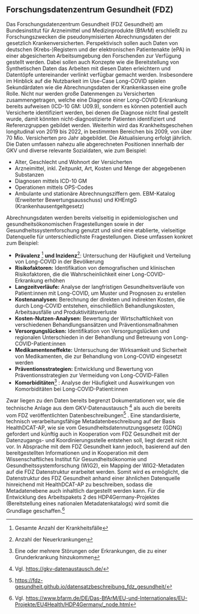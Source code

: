 ## Forschungsdatenzentrum Gesundheit (FDZ)
Das Forschungsdatenzentrum Gesundheit (FDZ Gesundheit) am Bundesinstitut für Arzneimittel und Medizinprodukte (BfArM) erschließt zu Forschungszwecken die pseudonymisierten Abrechnungsdaten der gesetzlich Krankenversicherten. Perspektivisch sollen auch Daten von deutschen (Krebs-)Registern und der elektronischen Patientenakte (ePA) in einer abgesicherten Arbeitsumgebung den Forschenden zur Verfügung gestellt werden. Dabei sollen auch Konzepte wie die Bereitstellung von Synthetischen Daten das Arbeiten mit diesen Daten erleichtern und Datentöpfe untereinander verlinkt verfügbar gemacht werden.
Insbesondere im Hinblick auf die Nutzbarkeit im Use-Case Long-COVID spielen Sekundärdaten wie die Abrechnungsdaten der Krankenkassen eine große Rolle. Nicht nur werden große Datenmengen zu Versicherten zusammengetragen, welche eine Diagnose einer Long-COVID Erkrankung bereits aufweisen (ICD-10 GM: U09.9), sondern es können potentiell auch Versicherte identifiziert werden, bei denen die Diagnose nicht final gestellt wurde, damit könnten nicht-diagnostizierte Patienten identifiziert und Referenzgruppen gebildet werden.
Weiterhin wird das Krankheitsgeschehen longitudinal von 2019 bis 2022, in bestimmten Bereichen bis 2009, von über 70 Mio. Versicherten pro Jahr abgebildet. Die Aktualisierung erfolgt jährlich. Die Daten umfassen nahezu alle abgerechneten Positionen innerhalb der GKV und diverse relevante Sozialdaten, wie zum Beispiel:
- Alter, Geschlecht und Wohnort der Versicherten
- Arzneimittel, inkl. Zeitpunkt, Art, Kosten und Menge der abgegebenen Substanzen
- Diagnosen mittels ICD-10 GM
- Operationen mittels OPS-Codes
- Ambulante und stationäre Abrechnungsziffern gem. EBM-Katalog (Erweiterter Bewertungsausschuss) und KHEntgG (Krankenhausentgeltgesetz)

Abrechnungsdaten werden bereits vielseitig in epidemiologischen und gesundheitsökonomischen Fragestellungen sowie in der Gesundheitssystemforschung genutzt und sind eine etablierte, vielseitige Datenquelle für unterschiedlichste Fragestellungen. Diese umfassen konkret zum Beispiel:
- **Prävalenz** [^66] **und Inzidenz**[^67]: Untersuchung der Häufigkeit und Verteilung von Long-COVID in der Bevölkerung
- **Risikofaktoren:** Identifikation von demografischen und klinischen Risikofaktoren, die die Wahrscheinlichkeit einer Long-COVID-Erkrankung erhöhen
- **Langzeitverläufe:** Analyse der langfristigen Gesundheitsverläufe von Patient:innen mit Long-COVID, um Muster und Prognosen zu erstellen
- **Kostenanalysen:** Berechnung der direkten und indirekten Kosten, die durch Long-COVID entstehen, einschließlich Behandlungskosten, Arbeitsausfälle und Produktivitätsverluste
- **Kosten-Nutzen-Analysen:** Bewertung der Wirtschaftlichkeit von verschiedenen Behandlungsansätzen und Präventionsmaßnahmen
- **Versorgungslücken:** Identifikation von Versorgungslücken und regionalen Unterschieden in der Behandlung und Betreuung von Long-COVID-Patient:innen
- **Medikamenteneffekte:** Untersuchung der Wirksamkeit und Sicherheit von Medikamenten, die zur Behandlung von Long-COVID eingesetzt werden
- **Präventionsstrategien:** Entwicklung und Bewertung von Präventionsstrategien zur Vermeidung von Long-COVID-Fällen
- **Komorbiditäten**[^68] : Analyse der Häufigkeit und Auswirkungen von Komorbiditäten bei Long-COVID-Patient:innen

Zwar liegen zu den Daten bereits begrenzt Dokumentationen vor, wie die technische Anlage aus dem GKV-Datenaustausch [^69] als auch die bereits vom FDZ veröffentlichten Datenbeschreibungen[^70] . Eine standardisierte, technisch verarbeitungsfähige Metadatenbeschreibung auf der Basis HealthDCAT-AP, wie sie vom Gesundheitsdatennutzungsgesetz (GDNG) gefordert und künftig auch in Kooperation vom FDZ Gesundheit mit der Datenzugangs- und Koordinierungsstelle entstehen soll, liegt derzeit nicht vor.
In Absprache mit dem FDZ Gesundheit kann jedoch, basierend auf den bereitgestellten Informationen und in Kooperation mit dem Wissenschaftliches Institut für Gesundheitsökonomie und Gesundheitssystemforschung (WIG2), ein Mapping der WIG2-Metadaten auf die FDZ Datenstruktur erarbeitet werden. Somit wird es ermöglicht, die Datenstruktur des FDZ Gesundheit anhand einer ähnlichen Datenquelle hinreichend mit HealthDCAT-AP zu beschreiben, sodass die Metadatenebene auch inhaltlich dargestellt werden kann. Für die Entwicklung des Arbeitspakets 2 des HDP4Germany-Projektes (Bereitstellung eines nationalen Metadatenkatalogs) wird somit die Grundlage geschaffen.[^71]

[^66]:Gesamte Anzahl der Krankheitsfälle
[^67]:Anzahl der Neuerkrankungen
[^68]:Eine oder mehrere Störungen oder Erkrankungen, die zu einer Grunderkrankung hinzukommen
[^69]:Vgl. https://gkv-datenaustausch.de/
[^70]:https://fdz-gesundheit.github.io/datensatzbeschreibung_fdz_gesundheit/
[^71]:Vgl. https://www.bfarm.de/DE/Das-BfArM/EU-und-Internationales/EU-Projekte/EU4Health/HDP4Germany/_node.html
